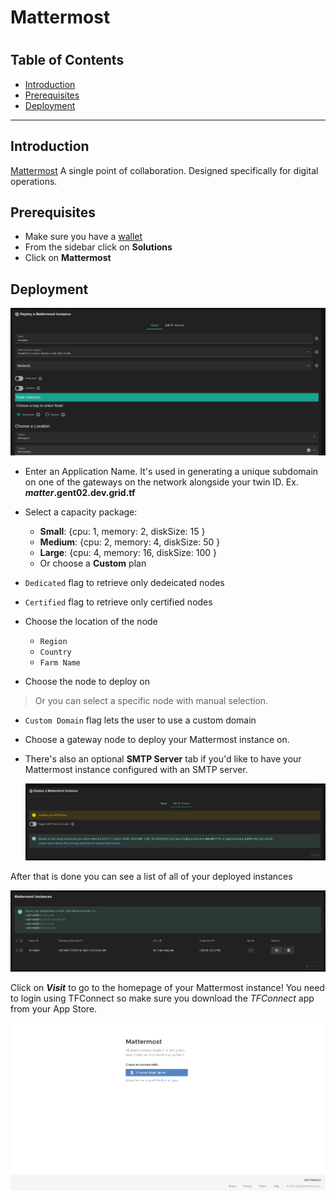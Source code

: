 <h1> Mattermost <h1>

<h2>Table of Contents</h2>

- [Introduction](#introduction)
- [Prerequisites](#prerequisites)
- [Deployment](#deployment)

***

## Introduction

[Mattermost](https://mattermost.com/) A single point of collaboration. Designed specifically for digital operations.

## Prerequisites

- Make sure you have a [wallet](../wallet_connector.md)
- From the sidebar click on **Solutions**
- Click on **Mattermost**

## Deployment

![ ](./img/solutions_mattermost.png)

- Enter an Application Name. It's used in generating a unique subdomain on one of the gateways on the network alongside your twin ID. Ex. ***matter*.gent02.dev.grid.tf**

- Select a capacity package:
    - **Small**: {cpu: 1, memory: 2, diskSize: 15 }
    - **Medium**: {cpu: 2, memory: 4, diskSize: 50 }
    - **Large**: {cpu: 4, memory: 16, diskSize: 100 }
    - Or choose a **Custom** plan
- `Dedicated` flag to retrieve only dedeicated nodes 
- `Certified` flag to retrieve only certified nodes 
- Choose the location of the node
   - `Region`
   - `Country`
   - `Farm Name`

- Choose the node to deploy on
> Or you can select a specific node with manual selection.
- `Custom Domain` flag lets the user to use a custom domain
- Choose a gateway node to deploy your Mattermost instance on.


- There's also an optional **SMTP Server** tab if you'd like to have your Mattermost instance configured with an SMTP server.

   ![ ](./img/mattermost3.png)

After that is done you can see a list of all of your deployed instances

![ ](./img/mattermost4.png)

Click on ***Visit*** to go to the homepage of your Mattermost instance! You need to login using TFConnect so make sure you download the *TFConnect* app from your App Store.

![ ](./img/mattermost5.png)
